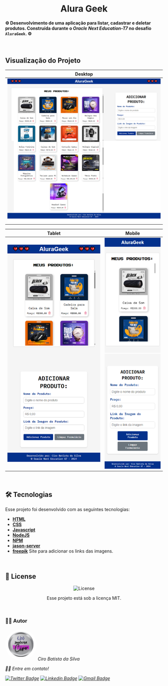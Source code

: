 <h1 align="center"> Alura Geek </h1>

#### ⚙️ Desenvolvimento de uma aplicação para listar, cadastrar e deletar produtos. Construída durante o <em>Oracle Next Education-T7</em> no desafio `AluraGeek`. ⚙️

<br>

## Visualização do Projeto

| Desktop                                                                                       |
| --------------------------------------------------------------------------------------------- |
| ![Desktop](.github/Challenge-Alura-Geek-Home.png)                                              |

| Tablet                                 | Mobile                                                 |
| -------------------------------------- | ------------------------------------------------------ |
| ![Tablet](.github/Challenge-Alura-Geek-Tablet.png) | ![Mobile 1](.github/Challenge-Alura-Geek-Mobile1.png) <br> ![Mobile 2](.github/Challenge-Alura-Geek-Mobile2.png) |



<br>

## 🛠 Tecnologias

Esse projeto foi desenvolvido com as seguintes tecnologias:

- **[HTML](https://developer.mozilla.org/pt-BR/docs/Web/HTML)**
- **[CSS](https://developer.mozilla.org/pt-BR/docs/Web/CSS/CSS_flexible_box_layout/Basic_concepts_of_flexbox)**
- **[Javascript](https://developer.mozilla.org/pt-BR/docs/Web/JavaScript)**
- **[NodeJS](https://nodejs.org/en)**
- **[NPM](https://www.npmjs.com/)**
- **[jason-server](https://www.npmjs.com/package/json-server)**
- **[freepik](https://br.freepik.com/search?file_type=jpg&format=search&last_filter=page&last_value=2&orientation=square&page=2&query=Produtos&selection=1#uuid=8653c9cb-d531-4f51-b602-9b227b959bb4)** Site para adicionar os links das imagens.

<br>

## 📝 License

<p align="center">
  <img alt="License" src="https://img.shields.io/static/v1?label=license&message=MIT&color=49AA26&labelColor=000000">
</p>
<p align="center">Esse projeto está sob a licença MIT.</p>

<br>

### 👨‍💻 Autor

 <img style="border-radius: 50%;" src="./public/TI-System.png" width="100px;" alt=""/>
 <em>Ciro Batista da Silva<em>
 
 <br/>

 <p>👋🏽 Entre em contato!</p>

[![Twitter Badge](https://img.shields.io/badge/-@CiroSilva2020-1ca0f1?style=flat-square&labelColor=1ca0f1&logo=twitter&logoColor=white&link=https://twitter.com/CiroSilva2020)](https://twitter.com/CiroSilva2020) [![Linkedin Badge](https://img.shields.io/badge/-Ciro-blue?style=flat-square&logo=Linkedin&logoColor=white&link=https://www.linkedin.com/in/ciro-batista-da-silva-8b6838205/)](https://www.linkedin.com/in/ciro-batista-da-silva-8b6838205/)
[![Gmail Badge](https://img.shields.io/badge/-cirofight@gmail.com-c14438?style=flat-square&logo=Gmail&logoColor=white&link=mailto:cirofight@gmail.com)](mailto:cirofight@gmail.com)
